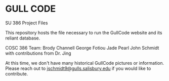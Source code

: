 # GULL CODE
 SU 386 Project Files

This repository hosts the file necessary to run the GullCode website and its reliant database.  

COSC 386 Team:
Brody Channell
George Fotiou
Jade Pearl
John Schmidt
with contributions from Dr. Jing

At this time, we don't have many historical GullCode pictures or information.  Please reach out to jschmidt9@gulls.salisbury.edu if you would like to contribute.
